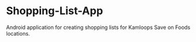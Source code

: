 # Shopping-List-App
Android application for creating shopping lists for Kamloops Save on Foods locations. 
